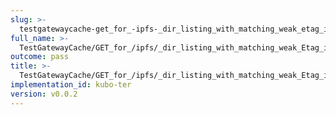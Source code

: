 ```yaml
---
slug: >-
  testgatewaycache-get_for_-ipfs-_dir_listing_with_matching_weak_etag_in_if-none-match_returns_304_not_modified
full_name: >-
  TestGatewayCache/GET_for_/ipfs/_dir_listing_with_matching_weak_Etag_in_If-None-Match_returns_304_Not_Modified
outcome: pass
title: >-
  TestGatewayCache/GET_for_/ipfs/_dir_listing_with_matching_weak_Etag_in_If-None-Match_returns_304_Not_Modified
implementation_id: kubo-ter
version: v0.0.2
---
```


